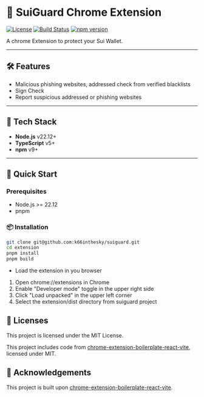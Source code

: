 # 🚀 SuiGuard Chrome Extension

[![License](https://img.shields.io/github/license/k66inthesky/suiguard)](./LICENSE)
[![Build Status](https://img.shields.io/github/actions/workflow/status/yourname/yourrepo/ci.yml)](https://github.com/yourname/yourrepo/actions)
[![npm version](https://img.shields.io/npm/v/your-package)](https://www.npmjs.com/package/your-package)

A chrome Extension to protect your Sui Wallet.

---

## 🛠 Features

- Malicious phishing websites, addressed check from verified blacklists
- Sign Check
- Report suspicious addressed or phishing websites

---

## 🧰 Tech Stack

- **Node.js** v22.12+
- **TypeScript** v5+
- **npm** v9+

---

<!-- ## ✨ 功能特色 (Features)
- 🔹 功能 A
- 🔹 功能 B
- 🔹 功能 C

--- -->

## 📖 Quick Start

### Prerequisites

- Node.js >= 22.12
- pnpm

### 📦 Installation

```bash
git clone git@github.com:k66inthesky/suiguard.git
cd extension
pnpm install
pnpm build
```

- Load the extension in you browser

1. Open chrome://extensions in Chrome
2. Enable "Developer mode" toggle in the upper right side
3. Click "Load unpacked" in the upper left corner
4. Select the extension/dist directory from suiguard project

## 📜 Licenses

This project is licensed under the MIT License.

This project includes code from [chrome-extension-boilerplate-react-vite](https://github.com/Jonghakseo/chrome-extension-boilerplate-react-vite/tree/main?tab=readme-ov-file#community), licensed under MIT.

## 🙏 Acknowledgements

This project is built upon [chrome-extension-boilerplate-react-vite](https://github.com/Jonghakseo/chrome-extension-boilerplate-react-vite/tree/main?tab=readme-ov-file#community).
